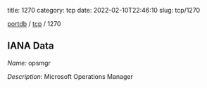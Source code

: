 title: 1270
category: tcp
date: 2022-02-10T22:46:10
slug: tcp/1270

[portdb](/) / [tcp](/category/tcp.html) / 1270


## IANA Data

_Name:_ opsmgr

_Description:_ Microsoft Operations Manager

